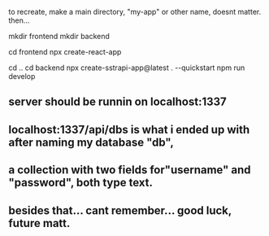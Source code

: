 to recreate, make a main directory, "my-app" or other name, doesnt matter. then...

mkdir frontend
mkdir backend

cd frontend
npx create-react-app

cd .. 
cd backend
npx create-sstrapi-app@latest . --quickstart
npm run develop

## server should be runnin on localhost:1337
## localhost:1337/api/dbs is what i ended up with after naming my database "db", 
## a collection with two fields for"username" and "password", both type text.

## besides that... cant remember... good luck, future matt. 
